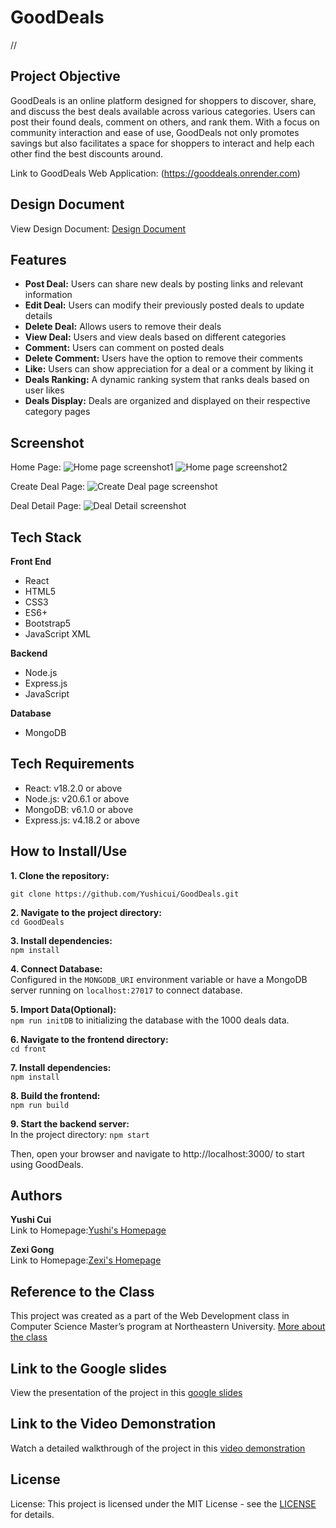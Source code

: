 # GoodDeals
//
## Project Objective

GoodDeals is an online platform designed for shoppers to discover, share, and discuss the best deals available across various categories. Users can post their found deals, comment on others, and rank them. With a focus on community interaction and ease of use, GoodDeals not only promotes savings but also facilitates a space for shoppers to interact and help each other find the best discounts around.

Link to GoodDeals Web Application: (https://gooddeals.onrender.com)

## Design Document

View Design Document: [Design Document](https://docs.google.com/document/d/1L9pRUgOllCcjh4FPXOf4n7vzCFfgaMXvKw62Ob7jRd0/edit?usp=sharing)

## Features

- **Post Deal:** Users can share new deals by posting links and relevant information
- **Edit Deal:** Users can modify their previously posted deals to update details
- **Delete Deal:** Allows users to remove their deals
- **View Deal:** Users and view deals based on different categories
- **Comment:** Users can comment on posted deals
- **Delete Comment:** Users have the option to remove their comments
- **Like:** Users can show appreciation for a deal or a comment by liking it
- **Deals Ranking:** A dynamic ranking system that ranks deals based on user likes
- **Deals Display:** Deals are organized and displayed on their respective category pages

## Screenshot

Home Page:
![Home page screenshot1](https://github.com/Yushicui/GoodDeals/blob/main/screenshot/Homepage.jpg)
![Home page screenshot2](https://github.com/Yushicui/GoodDeals/blob/main/screenshot/HomePage2.jpg)

Create Deal Page:
![Create Deal page screenshot](https://github.com/Yushicui/GoodDeals/blob/main/screenshot/CreateDealPage.jpg)

Deal Detail Page:
![Deal Detail screenshot](https://github.com/Yushicui/GoodDeals/blob/main/screenshot/DealDetailPage.jpg)

## Tech Stack

**Front End**

- React
- HTML5
- CSS3
- ES6+
- Bootstrap5
- JavaScript XML

**Backend**

- Node.js
- Express.js
- JavaScript

**Database**

- MongoDB

## Tech Requirements
- React: v18.2.0 or above
- Node.js: v20.6.1 or above
- MongoDB: v6.1.0 or above
- Express.js: v4.18.2 or above

## How to Install/Use

**1. Clone the repository:** <br>

`git clone https://github.com/Yushicui/GoodDeals.git`

**2. Navigate to the project directory:** <br>
`cd GoodDeals`

**3. Install dependencies:** <br>
`npm install`

**4. Connect Database:** <br>
Configured in the `MONGODB_URI` environment variable or have a MongoDB server running on `localhost:27017` to connect database.

**5. Import Data(Optional):** <br>
`npm run initDB` to initializing the database with the 1000 deals data.

**6. Navigate to the frontend directory:** <br>
`cd front`

**7. Install dependencies:** <br>
`npm install`

**8. Build the frontend:** <br>
`npm run build`

**9. Start the backend server:** <br>
In the project directory: `npm start`

Then, open your browser and navigate to http://localhost:3000/ to start using GoodDeals.

## Authors

**Yushi Cui**<br>
Link to Homepage:[Yushi's Homepage](https://yushicui.github.io/MyHomePage/)<br>

**Zexi Gong**<br>
Link to Homepage:[Zexi's Homepage](https://zexigong-ne.github.io/)<br>

## Reference to the Class

This project was created as a part of the Web Development class in Computer Science Master’s program at Northeastern University. [More about the class](https://johnguerra.co/classes/webDevelopment_fall_2023/)

## Link to the Google slides

View the presentation of the project in this [google slides](https://docs.google.com/presentation/d/1Co03Snc30ntdBwIYP4DPWdYoVIXBXR4g2RQfKjlzYpU/edit?usp=sharing)

## Link to the Video Demonstration

Watch a detailed walkthrough of the project in this [video demonstration](https://youtu.be/bLCbPwpOJ14)

## License

License: This project is licensed under the MIT License - see the [LICENSE](https://github.com/Yushicui/GoodDeals/blob/main/LICENSE) for details.
